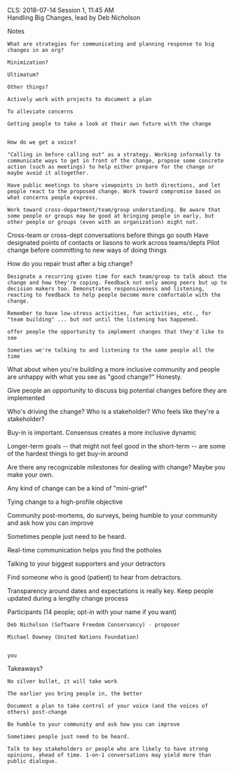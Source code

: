 CLS: 2018-07-14 Session 1, 11:45 AM  
Handling Big Changes, lead by Deb Nicholson

Notes

    What are strategies for communicating and planning response to big changes in an org?

    Minimization?

    Ultimatum?

    Other things?

    Actively work with projects to document a plan

    To alleviate concerns

    Getting people to take a look at their own future with the change


    How do we get a voice? 

    "Calling in before calling out" as a strategy. Working informally to communicate ways to get in front of the change, propose some concrete action (such as meetings) to help either prepare for the change or maybe avoid it altogether.

    Have public meetings to share viewpoints in both directions, and let people react to the proposed change. Work toward compromise based on what concerns people express.

    Work toward cross-department/team/group understanding. Be aware that some people or groups may be good at bringing people in early, but other people or groups (even with an organization) might not. 


Cross-team or cross-dept conversations before things go south
Have designated points of contacts or liasons to work across teams/depts
Pilot change before committing to new ways of doing things

How do you repair trust after a big change? 

    Designate a recurring given time for each team/group to talk about the change and how they're coping. Feedback not only among peers but up to decision makers too. Demonstrates responsiveness and listening, reacting to feedback to help people become more comfortable with the change.

    Remember to have low-stress activities, fun activities, etc., for "team building" ... but not until the listening has happened.

    offer people the opportunity to implement changes that they'd like to see 

    Someties we're talking to and listening to the same people all the time


What about when you're building a more inclusive community and people are unhappy with what you see as "good change?"
Honesty. 

Give people an opportunity to discuss big potential changes before they are implemented 

Who's driving the change? 
Who is a stakeholder? Who feels like they're a stakeholder? 

Buy-in is important. Consensus creates a more inclusive dynamic 

Longer-term goals -- that might not feel good in the short-term -- are some of the hardest things to get buy-in around

Are there any recognizable milestones for dealing with change? 
Maybe you make your own. 

Any kind of change can be a kind of "mini-grief" 

Tying change to a high-profile objective

Community post-mortems, do surveys, being humble to your community and ask how you can improve

Sometimes people just need to be heard. 

Real-time communication helps you find the potholes

Talking to your biggest supporters and your detractors 

Find someone who is good (patient) to hear from detractors. 

Transparency around dates and expectations is really key.
Keep people updated during a lengthy change process  

Participants (14 people; opt-in with your name if you want)

    Deb Nicholson (Software Freedom Conservancy) - proposer

    Michael Downey (United Nations Foundation)


    you


Takeaways?

    No silver bullet, it will take work

    The earlier you bring people in, the better

    Document a plan to take control of your voice (and the voices of others) post-change

    Be humble to your community and ask how you can improve

    Sometimes people just need to be heard. 

    Talk to key stakeholders or people who are likely to have strong opinions, ahead of time. 1-on-1 conversations may yield more than public dialogue.




